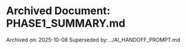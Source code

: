 # Archived Document: PHASE1_SUMMARY.md

Archived on: 2025-10-08
Superseded by: ../AI_HANDOFF_PROMPT.md

